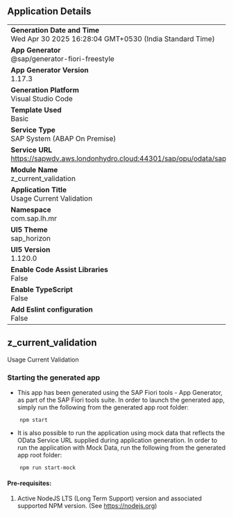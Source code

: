 ## Application Details
|               |
| ------------- |
|**Generation Date and Time**<br>Wed Apr 30 2025 16:28:04 GMT+0530 (India Standard Time)|
|**App Generator**<br>@sap/generator-fiori-freestyle|
|**App Generator Version**<br>1.17.3|
|**Generation Platform**<br>Visual Studio Code|
|**Template Used**<br>Basic|
|**Service Type**<br>SAP System (ABAP On Premise)|
|**Service URL**<br>https://sapwdv.aws.londonhydro.cloud:44301/sap/opu/odata/sap/ZDM_MR_CURRENT_VALIDATION_SRV|
|**Module Name**<br>z_current_validation|
|**Application Title**<br>Usage Current Validation|
|**Namespace**<br>com.sap.lh.mr|
|**UI5 Theme**<br>sap_horizon|
|**UI5 Version**<br>1.120.0|
|**Enable Code Assist Libraries**<br>False|
|**Enable TypeScript**<br>False|
|**Add Eslint configuration**<br>False|

## z_current_validation

Usage Current Validation

### Starting the generated app

-   This app has been generated using the SAP Fiori tools - App Generator, as part of the SAP Fiori tools suite.  In order to launch the generated app, simply run the following from the generated app root folder:

```
    npm start
```

- It is also possible to run the application using mock data that reflects the OData Service URL supplied during application generation.  In order to run the application with Mock Data, run the following from the generated app root folder:

```
    npm run start-mock
```

#### Pre-requisites:

1. Active NodeJS LTS (Long Term Support) version and associated supported NPM version.  (See https://nodejs.org)


